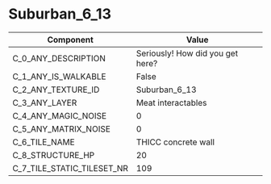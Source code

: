

# Suburban_6_13



| Component | Value | 
|  --  |  --  | 
| C_0_ANY_DESCRIPTION | Seriously! How did you get here? | 
| C_1_ANY_IS_WALKABLE | False | 
| C_2_ANY_TEXTURE_ID | Suburban_6_13 | 
| C_3_ANY_LAYER | Meat interactables | 
| C_4_ANY_MAGIC_NOISE | 0 | 
| C_5_ANY_MATRIX_NOISE | 0 | 
| C_6_TILE_NAME | THICC concrete wall | 
| C_8_STRUCTURE_HP | 20 | 
| C_7_TILE_STATIC_TILESET_NR | 109 | 

